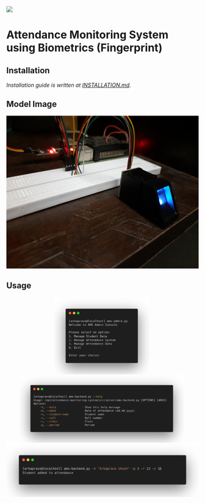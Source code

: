 ![](https://img.shields.io/badge/Work%20In%20Progress-informational)
# Attendance Monitoring System using Biometrics (Fingerprint)
## Installation

*Installation guide is written at [INSTALLATION.md](docs/INSTALLATION.md).*

## Model Image
<div align=center>
<img height=400
 src="docs/images/model.jpg">
</div>

## Usage
<div align=center>
<img align=center width=250 src="docs/images/ams-admin.png">&nbsp;
<img align=center width=430 src="docs/images/help.png">&nbsp;
<img width=800
 src="docs/images/example.png">
</div>
